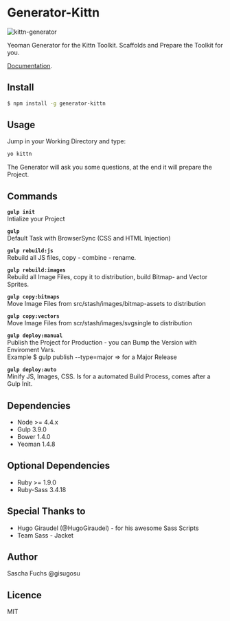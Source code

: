 # Generator-Kittn

![kittn-generator](https://cloud.githubusercontent.com/assets/442468/10710315/3347b1d6-7a55-11e5-868e-0fcb9ebed9ad.png)

Yeoman Generator for the Kittn Toolkit. Scaffolds and Prepare the Toolkit for you.

[Documentation](http://gisu.github.io/generator-kittn/). 

## Install

```bash
$ npm install -g generator-kittn
```

## Usage
Jump in your Working Directory and type: 

```bash
yo kittn
```

The Generator will ask you some questions, at the end it will prepare the Project. 

## Commands

**`gulp init`**<br>
Intialize your Project

**`gulp`**<br>
Default Task with BrowserSync (CSS and HTML Injection)

**`gulp rebuild:js`**<br>
Rebuild all JS files, copy - combine - rename.

**`gulp rebuild:images`**<br>
Rebuild all Image Files, copy it to distribution, build Bitmap- and Vector Sprites.

**`gulp copy:bitmaps`**<br>
Move Image Files from src/stash/images/bitmap-assets to distribution

**`gulp copy:vectors`**<br>
Move Image Files from scr/stash/images/svgsingle to distribution

**`gulp deploy:manual`**<br>
Publish the Project for Production - you can Bump the Version with Enviroment Vars.<br>Example $ gulp publish --type=major => for a Major Release

**`gulp deploy:auto`**<br>
Minify JS, Images, CSS. Is for a automated Build Process, comes after a Gulp Init.

## Dependencies

- Node >= 4.4.x
- Gulp 3.9.0
- Bower 1.4.0
- Yeoman 1.4.8

## Optional Dependencies
- Ruby >= 1.9.0
- Ruby-Sass 3.4.18 

## Special Thanks to

- Hugo Giraudel (@HugoGiraudel) - for his awesome Sass Scripts
- Team Sass - Jacket

## Author
Sascha Fuchs @gisugosu

## Licence
MIT
